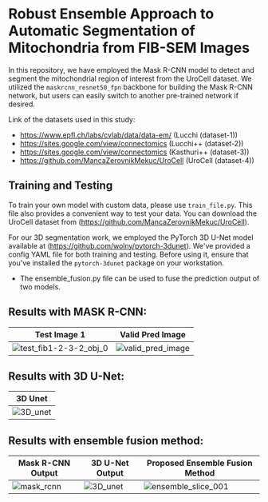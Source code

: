 # Robust Ensemble Approach to Automatic Segmentation of Mitochondria from FIB-SEM Images

In this repository, we have employed the Mask R-CNN model to detect and segment the mitochondrial region of interest from the UroCell dataset. We utilized the `maskrcnn_resnet50_fpn` backbone for building the Mask R-CNN network, but users can easily switch to another pre-trained network if desired.

Link of the datasets used in this study:
- https://www.epfl.ch/labs/cvlab/data/data-em/ (Lucchi (dataset-1))
- https://sites.google.com/view/connectomics (Lucchi++ (dataset-2))
- https://sites.google.com/view/connectomics (Kasthuri++ (dataset-3))
- https://github.com/MancaZerovnikMekuc/UroCell (UroCell (dataset-4))

## Training and Testing

To train your own model with custom data, please use `train_file.py`. This file also provides a convenient way to test your data. You can download the UroCell dataset from (https://github.com/MancaZerovnikMekuc/UroCell).

For our 3D segmentation work, we employed the PyTorch 3D U-Net model available at (https://github.com/wolny/pytorch-3dunet). We've provided a config YAML file for both training and testing. Before using it, ensure that you've installed the `pytorch-3dunet` package on your workstation.

- The ensemble_fusion.py file can be used to fuse the prediction output of two models.

## Results with MASK R-CNN:
| Test Image 1 | Valid Pred Image |
| --- | --- |
| ![test_fib1-2-3-2_obj_0](https://github.com/Yuvi-416/FIB-SEM-SEGs/assets/65744819/6e064ce0-7ef8-4fac-b9f9-9d2aa54fcb1c) | ![valid_pred_image](https://github.com/Yuvi-416/FIB-SEM-SEGs/assets/65744819/8a85daac-f902-40a9-9abf-888490f9286c) |

## Results with 3D U-Net:
| 3D Unet |
| --- |
| ![3D_unet](https://github.com/Yuvi-416/FIB-SEM-SEGs/assets/65744819/436beacf-1625-405c-a792-374b1e20db66) |

## Results with ensemble fusion method:
| Mask R-CNN Output | 3D U-Net Output | Proposed Ensemble Fusion Method |
| --- | --- | --- |
| ![mask_rcnn](https://github.com/Yuvi-416/FIB-SEM-SEGs/assets/65744819/4782ebba-082b-4df3-88c9-3be602060be8) | ![3D_unet](https://github.com/Yuvi-416/FIB-SEM-SEGs/assets/65744819/4f65ca69-750a-497e-a1cf-f06e9298a6f9) | ![ensemble_slice_001](https://github.com/Yuvi-416/FIB-SEM-SEGs/assets/65744819/8000bb14-a3b3-450c-85b8-17cecf567cb5) |

